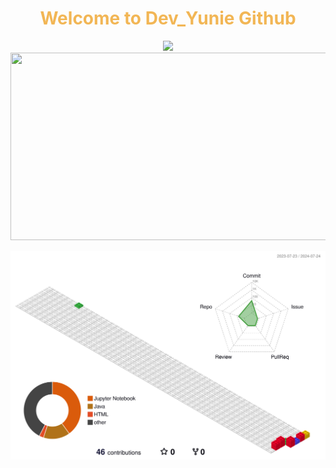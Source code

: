 <div align="center">
   <h1 style="color:#F2B655;">Welcome to Dev_Yunie Github</h1>
    <a href="https://hits.seeyoufarm.com"><img src="https://hits.seeyoufarm.com/api/count/incr/badge.svg?url=https%3A%2F%2Fgithub.com%2Fdevyunie%2Fhit-counter&count_bg=%2379C83D&title_bg=%234554D9&icon=gnubash.svg&icon_color=%23E7E7E7&title=hits&edge_flat=false"/></a>
</div>

<div align="center">
<a>
  <img
    src="https://render.gitanimals.org/farms/devyunie"
    width="1280"
    height="300"
  />
  </a>

  ![](./profile-3d-contrib/profile-gitblock.svg)
</div>
